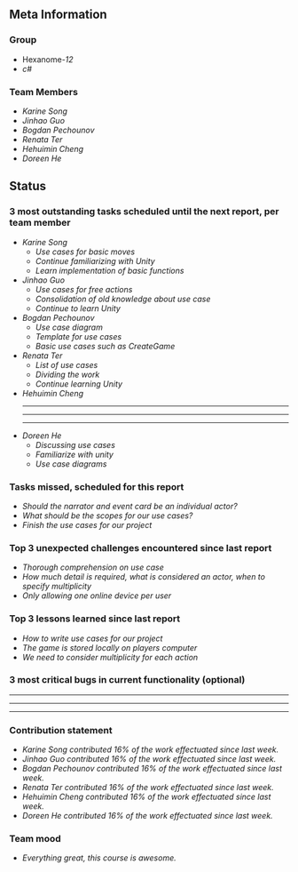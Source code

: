 ## Meta Information

### Group

 * Hexanome-*12*
 * *c#*

### Team Members

 * *Karine Song*
 * *Jinhao Guo*
 * *Bogdan Pechounov*
 * *Renata Ter*
 * *Hehuimin Cheng*
 * *Doreen He*

## Status

### 3 most outstanding tasks scheduled until the next report, per team member

 * *Karine Song*
   * *Use cases for basic moves*
   * *Continue familiarizing with Unity*
   * *Learn implementation of basic functions*
 * *Jinhao Guo*
   * *Use cases for free actions*
   * *Consolidation of old knowledge about use case*
   * *Continue to learn Unity*
 * *Bogdan Pechounov*
   * *Use case diagram*
   * *Template for use cases*
   * *Basic use cases such as CreateGame*
 * *Renata Ter*
   * *List of use cases*
   * *Dividing the work*
   * *Continue learning Unity*
 * *Hehuimin Cheng*
   * **
   * **
   * **
 * *Doreen He*
   * *Discussing use cases*
   * *Familiarize with unity*
   * *Use case diagrams*

### Tasks missed, scheduled for this report

 * *Should the narrator and event card be an individual actor?*
 * *What should be the scopes for our use cases?*
 * *Finish the use cases for our project*

### Top 3 unexpected challenges encountered since last report

  * *Thorough comprehension on use case*
  * *How much detail is required, what is considered an actor, when to specify multiplicity*
  * *Only allowing one online device per user*

### Top 3 lessons learned since last report

 * *How to write use cases for our project*
 * *The game is stored locally on players computer*
 * *We need to consider multiplicity for each action*

### 3 most critical bugs in current functionality (optional)

 * **
 * **
 * **

### Contribution statement

 * *Karine Song contributed 16% of the work effectuated since last week.*
 * *Jinhao Guo contributed 16% of the work effectuated since last week.*
 * *Bogdan Pechounov contributed 16% of the work effectuated since last week.*
 * *Renata Ter contributed 16% of the work effectuated since last week.*
 * *Hehuimin Cheng contributed 16% of the work effectuated since last week.*
 * *Doreen He contributed 16% of the work effectuated since last week.*

### Team mood

 * *Everything great, this course is awesome.*
